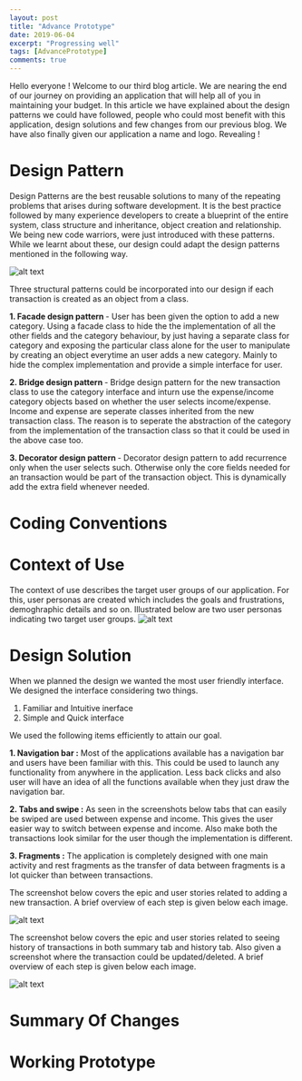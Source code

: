 ```yaml
---
layout: post
title: "Advance Prototype"
date: 2019-06-04
excerpt: "Progressing well"
tags: [AdvancePrototype]
comments: true
---
```


Hello everyone ! Welcome to our third blog article. We are nearing the end of our journey on providing an application that will help all of you in maintaining your budget. In this article we have explained about the design patterns we could have followed, people who could most benefit with this application, design solutions and few changes from our previous blog. We have also finally given our application a name and logo. Revealing !  

<h1><b>Design Pattern</b></h1>

Design Patterns are the best reusable solutions to many of the repeating problems that arises during software development. It is the best practice followed by many experience developers to create a blueprint of the entire system, class structure and inheritance, object creation and relationship. We being new code warriors, were just introduced with these patterns. While we learnt about these, our design could adapt the design patterns mentioned in the following way. 

![alt text](https://live.staticflickr.com/65535/47961790128_3c1a5dc28a_o_d.jpg)

Three structural patterns could be incorporated into our design if each transaction is created as an object from a class. 

<b> 1. Facade design pattern </b> - User has been given the option to add a new category. Using a facade class to hide the the implementation of all the other fields and the category behaviour, by just having a separate class for category and exposing the particular class alone for the user to manipulate by creating an object everytime an user adds a new category. Mainly to hide the complex implementation and provide a simple interface for user. 

<b> 2. Bridge design pattern </b> - Bridge design pattern for the new transaction class to use the category interface and inturn use the expense/income category objects based on whether the user selects income/expense. Income and expense are seperate classes inherited from the new transaction class. The reason is to seperate the abstraction of the category from the implementation of the transaction class so that it could be used in the above case too. 

<b> 3. Decorator design pattern </b> - Decorator design pattern to add recurrence only when the user selects such. Otherwise only the core fields needed for an transaction would be part of the transaction object. This is dynamically add the extra field whenever needed. 


<h1><b>Coding Conventions</b></h1>
<h1><b>Context of Use</b></h1>

The context of use describes the target user groups of our application. For this, user personas are created which includes the goals and frustrations, demoghraphic details and so on. Illustrated below are two user personas indicating two target user groups.
![alt text](https://www.flickr.com/photos/181743373@N05/47977528512/in/dateposted-public/)

<h1><b>Design Solution</b></h1>

When we planned the design we wanted the most user friendly interface. We designed the interface considering two things. 

1. Familiar and Intuitive inerface
2. Simple and Quick interface  

We used the following items efficiently to attain our goal. 

<b>1. Navigation bar :</b> Most of the applications available has a navigation bar and users have been familiar with this. This could be used to launch any functionality from anywhere in the application. Less back clicks and also user will have an idea of all the functions available when they just draw the navigation bar. 

<b>2. Tabs and swipe :</b> As seen in the screenshots below tabs that can easily be swiped are used between expense and income. This gives the user easier way to switch between expense and income. Also make both the transactions look similar for the user though the implementation is different. 

<b>3. Fragments :</b> The application is completely designed with one main activity and rest fragments as the transfer of data between fragments is a lot quicker than between transactions. 

The screenshot below covers the epic and user stories related to adding a new transaction. A brief overview of each step is given below each image. 

![alt text](https://live.staticflickr.com/65535/47962127853_44953b0f6e_o_d.jpg)

The screenshot below covers the epic and user stories related to seeing history of transactions in both summary tab and history tab. Also given a screenshot where the transaction could be updated/deleted. A brief overview of each step is given below each image. 

![alt text](https://live.staticflickr.com/65535/47962158142_760918710e_o_d.jpg)


<h1><b>Summary Of Changes</b></h1>
<h1><b>Working Prototype</b></h1>
